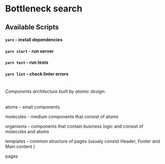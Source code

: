 # Bottleneck search

## Available Scripts

#### `yarn` - install dependencies

#### `yarn start` - run server

#### `yarn test` - run tests

#### `yarn lint` - check linter errors

#

###### Components architecture built by atomic design:

atoms - small components

molecules - medium components that consist of atoms

organisms - components that contain business logic and consist of molecules and atoms

templates - common structure of pages (usualy consist Header, Footer and Main content )

pages

